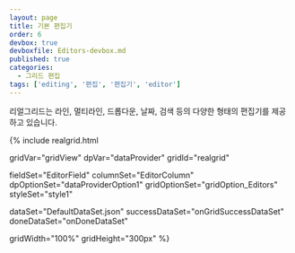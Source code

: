 ```yaml
---
layout: page
title: 기본 편집기
order: 6
devbox: true
devboxfile: Editors-devbox.md
published: true
categories:
  - 그리드 편집
tags: ['editing', '편집', '편집기', 'editor']
---
```


리얼그리드는 라인, 멀티라인, 드롭다운, 날짜, 검색 등의 다양한 형태의 편집기를 제공 하고 있습니다.

<script>
  var onGridSuccessDataSet = function(data, textStatus, jqXHR) {
    dataProvider.setRows(data);
  }
  var onDoneDataSet = function() {
    var CustomerNames = ["ALFKI", "ANATR", "ANTON", "AROUT", "BERGS", "BLAUS", "BLONP", "BOLID", "BONAP", "BOTTM", "BSBEV", "CACTU", "CENTC", "CHOPS", "COMMI", "CONSH", "DRACD", "DUMON", "EASTC", "ERNSH", "FAMIA", "FISSA", "FOLIG", "FOLKO", "FRANK", "FRANR", "FRANS", "FURIB", "GALED", "GODOS", "GOURL", "GREAL", "GROSR", "HANAR", "HILAA", "HUNGC", "HUNGO", "ISLAT", "KOENE", "LACOR", "LAMAI", "LAUGB", "LAZYK", "LEHMS", "LETSS", "LILAS", "LINOD", "LONEP", "MAGAA", "MAISD", "MEREP", "MORGK", "NORTS", "OCEAN", "OLDWO", "OTTIK", "PARIS", "PERIC", "PICCO", "PRINI", "QUEDE", "QUEEN", "QUICK", "RANCH", "RATTC", "REGGC", "RICAR", "RICSU", "ROMEY", "SANTG", "SAVEA", "SEVES", "SIMOB", "SPECD", "SPLIR", "SUPRD", "THEBI", "THECR", "TOMSP", "TORTU", "TRADH", "TRAIH", "VAFFE", "VICTE", "VINET", "WANDK", "WARTH", "WELLI", "WHITC", "WILMK", "WOLZA"];

    gridView.onEditSearch = function (grid, index, text) {
        console.log("onEditSearch:" + index.itemIndex + "," + index.column + ", " + text);
        var items = CustomerNames.filter(function (str) {
            return str.indexOf(text) == 0;
        });
        grid.fillEditSearchItems(index.column, text, items);
    };

    gridView.setValue(0, "Quantity", 1200.12);
    gridView.setValue(1, "Quantity", 123433.144);
    gridView.setValue(2, "Quantity", 200.12);
    gridView.setValue(3, "Quantity", 423453.92);
    gridView.setValue(3, "Quantity", 150.0);
    gridView.setValue(3, "Quantity", 10.62);

  }
</script>

{% include realgrid.html

  gridVar="gridView"
  dpVar="dataProvider"
  gridId="realgrid"

  fieldSet="EditorField"
  columnSet="EditorColumn"
  dpOptionSet="dataProviderOption1"
  gridOptionSet="gridOption_Editors"
  styleSet="style1"

  dataSet="DefaultDataSet.json"
  successDataSet="onGridSuccessDataSet"
  doneDataSet="onDoneDataSet"

  gridWidth="100%"
  gridHeight="300px" %}